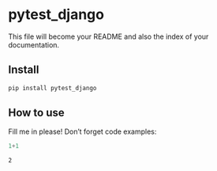 pytest_django
================

<!-- WARNING: THIS FILE WAS AUTOGENERATED! DO NOT EDIT! -->

This file will become your README and also the index of your
documentation.

## Install

``` sh
pip install pytest_django
```

## How to use

Fill me in please! Don’t forget code examples:

``` python
1+1
```

    2

